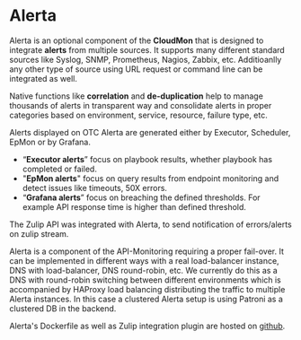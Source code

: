
# Alerta

Alerta is an optional component of the **CloudMon** that is designed to
integrate **alerts** from multiple sources. It supports many different standard
sources like Syslog, SNMP, Prometheus, Nagios, Zabbix, etc. Additioanlly any
other type of source using URL request or command line can be integrated as
well.

Native functions like **correlation** and **de-duplication** help to manage
thousands of alerts in transparent way and consolidate alerts in proper
categories based on environment, service, resource, failure type, etc.

Alerts displayed on OTC Alerta are generated either by Executor, Scheduler,
EpMon or by Grafana.

 - “**Executor alerts**” focus on playbook results, whether playbook has
   completed or failed.
 - "**EpMon alerts**" focus on query results from endpoint monitoring and detect
   issues like timeouts, 50X errors.
 - “**Grafana alerts**” focus on breaching the defined thresholds. For example
   API response time is higher than defined threshold.

The Zulip API was integrated with Alerta, to send notification of errors/alerts
on zulip stream.

Alerta is a component of the API-Monitoring requiring a proper fail-over. It can
be implemented in different ways with a real load-balancer instance, DNS with
load-balancer, DNS round-robin, etc. We currently do this as a DNS with
round-robin switching between different environments which is accompanied by
HAProxy load balancing distributing the traffic to multiple Alerta instances.
In this case a clustered Alerta setup is using Patroni as a clustered DB in the
backend.

Alerta's Dockerfile as well as Zulip integration plugin are hosted on
[github](https://github.com/opentelekomcloud-infra/alerta).

